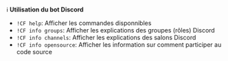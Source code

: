 :information_source: **Utilisation du bot Discord**

- `!CF help`: Afficher les commandes disponnibles
- `!CF info groups`: Afficher les explications des groupes (rôles) Discord
- `!CF info channels`: Afficher les explications des salons Discord
- `!CF info opensource`: Afficher les information sur comment participer au code source
